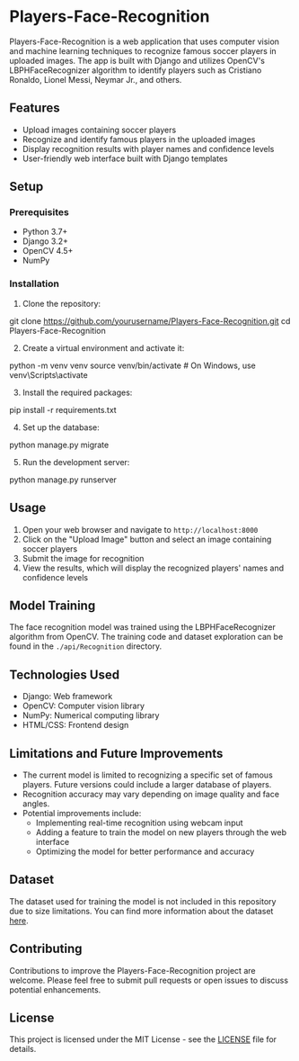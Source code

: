 # Players-Face-Recognition

Players-Face-Recognition is a web application that uses computer vision and machine learning techniques to recognize famous soccer players in uploaded images. The app is built with Django and utilizes OpenCV's LBPHFaceRecognizer algorithm to identify players such as Cristiano Ronaldo, Lionel Messi, Neymar Jr., and others.

## Features

- Upload images containing soccer players
- Recognize and identify famous players in the uploaded images
- Display recognition results with player names and confidence levels
- User-friendly web interface built with Django templates

## Setup

### Prerequisites

- Python 3.7+
- Django 3.2+
- OpenCV 4.5+
- NumPy

### Installation

1. Clone the repository:

git clone https://github.com/yourusername/Players-Face-Recognition.git
cd Players-Face-Recognition


2. Create a virtual environment and activate it:

python -m venv venv
source venv/bin/activate  # On Windows, use venv\Scripts\activate


3. Install the required packages:

pip install -r requirements.txt


4. Set up the database:

python manage.py migrate


5. Run the development server:

python manage.py runserver


## Usage

1. Open your web browser and navigate to `http://localhost:8000`
2. Click on the "Upload Image" button and select an image containing soccer players
3. Submit the image for recognition
4. View the results, which will display the recognized players' names and confidence levels

## Model Training

The face recognition model was trained using the LBPHFaceRecognizer algorithm from OpenCV. The training code and dataset exploration can be found in the `./api/Recognition` directory.

## Technologies Used

- Django: Web framework
- OpenCV: Computer vision library
- NumPy: Numerical computing library
- HTML/CSS: Frontend design

## Limitations and Future Improvements

- The current model is limited to recognizing a specific set of famous players. Future versions could include a larger database of players.
- Recognition accuracy may vary depending on image quality and face angles.
- Potential improvements include:
  - Implementing real-time recognition using webcam input
  - Adding a feature to train the model on new players through the web interface
  - Optimizing the model for better performance and accuracy

## Dataset

The dataset used for training the model is not included in this repository due to size limitations. You can find more information about the dataset [here](#).

## Contributing

Contributions to improve the Players-Face-Recognition project are welcome. Please feel free to submit pull requests or open issues to discuss potential enhancements.

## License

This project is licensed under the MIT License - see the [LICENSE](LICENSE) file for details.
